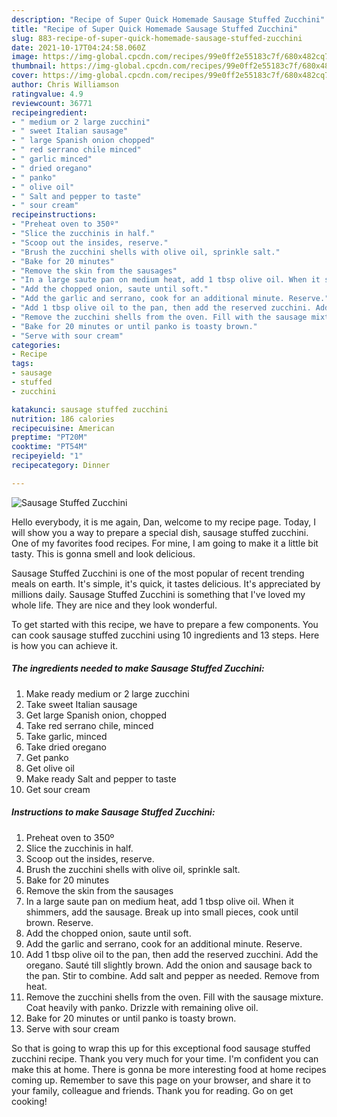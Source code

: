```yaml
---
description: "Recipe of Super Quick Homemade Sausage Stuffed Zucchini"
title: "Recipe of Super Quick Homemade Sausage Stuffed Zucchini"
slug: 883-recipe-of-super-quick-homemade-sausage-stuffed-zucchini
date: 2021-10-17T04:24:58.060Z
image: https://img-global.cpcdn.com/recipes/99e0ff2e55183c7f/680x482cq70/sausage-stuffed-zucchini-recipe-main-photo.jpg
thumbnail: https://img-global.cpcdn.com/recipes/99e0ff2e55183c7f/680x482cq70/sausage-stuffed-zucchini-recipe-main-photo.jpg
cover: https://img-global.cpcdn.com/recipes/99e0ff2e55183c7f/680x482cq70/sausage-stuffed-zucchini-recipe-main-photo.jpg
author: Chris Williamson
ratingvalue: 4.9
reviewcount: 36771
recipeingredient:
- " medium or 2 large zucchini"
- " sweet Italian sausage"
- " large Spanish onion chopped"
- " red serrano chile minced"
- " garlic minced"
- " dried oregano"
- " panko"
- " olive oil"
- " Salt and pepper to taste"
- " sour cream"
recipeinstructions:
- "Preheat oven to 350º"
- "Slice the zucchinis in half."
- "Scoop out the insides, reserve."
- "Brush the zucchini shells with olive oil, sprinkle salt."
- "Bake for 20 minutes"
- "Remove the skin from the sausages"
- "In a large saute pan on medium heat, add 1 tbsp olive oil. When it shimmers, add the sausage. Break up into small pieces, cook until brown. Reserve."
- "Add the chopped onion, saute until soft."
- "Add the garlic and serrano, cook for an additional minute. Reserve."
- "Add 1 tbsp olive oil to the pan, then add the reserved zucchini. Add the oregano. Sauté till slightly brown. Add the onion and sausage back to the pan. Stir to combine. Add salt and pepper as needed. Remove from heat."
- "Remove the zucchini shells from the oven. Fill with the sausage mixture. Coat heavily with panko. Drizzle with remaining olive oil."
- "Bake for 20 minutes or until panko is toasty brown."
- "Serve with sour cream"
categories:
- Recipe
tags:
- sausage
- stuffed
- zucchini

katakunci: sausage stuffed zucchini 
nutrition: 186 calories
recipecuisine: American
preptime: "PT20M"
cooktime: "PT54M"
recipeyield: "1"
recipecategory: Dinner

---
```



![Sausage Stuffed Zucchini](https://img-global.cpcdn.com/recipes/99e0ff2e55183c7f/680x482cq70/sausage-stuffed-zucchini-recipe-main-photo.jpg)

Hello everybody, it is me again, Dan, welcome to my recipe page. Today, I will show you a way to prepare a special dish, sausage stuffed zucchini. One of my favorites food recipes. For mine, I am going to make it a little bit tasty. This is gonna smell and look delicious.



Sausage Stuffed Zucchini is one of the most popular of recent trending meals on earth. It's simple, it's quick, it tastes delicious. It's appreciated by millions daily. Sausage Stuffed Zucchini is something that I've loved my whole life. They are nice and they look wonderful.


To get started with this recipe, we have to prepare a few components. You can cook sausage stuffed zucchini using 10 ingredients and 13 steps. Here is how you can achieve it.

<!--inarticleads1-->

##### The ingredients needed to make Sausage Stuffed Zucchini:

1. Make ready  medium or 2 large zucchini
1. Take  sweet Italian sausage
1. Get  large Spanish onion, chopped
1. Take  red serrano chile, minced
1. Take  garlic, minced
1. Take  dried oregano
1. Get  panko
1. Get  olive oil
1. Make ready  Salt and pepper to taste
1. Get  sour cream




<!--inarticleads2-->

##### Instructions to make Sausage Stuffed Zucchini:

1. Preheat oven to 350º
1. Slice the zucchinis in half.
1. Scoop out the insides, reserve.
1. Brush the zucchini shells with olive oil, sprinkle salt.
1. Bake for 20 minutes
1. Remove the skin from the sausages
1. In a large saute pan on medium heat, add 1 tbsp olive oil. When it shimmers, add the sausage. Break up into small pieces, cook until brown. Reserve.
1. Add the chopped onion, saute until soft.
1. Add the garlic and serrano, cook for an additional minute. Reserve.
1. Add 1 tbsp olive oil to the pan, then add the reserved zucchini. Add the oregano. Sauté till slightly brown. Add the onion and sausage back to the pan. Stir to combine. Add salt and pepper as needed. Remove from heat.
1. Remove the zucchini shells from the oven. Fill with the sausage mixture. Coat heavily with panko. Drizzle with remaining olive oil.
1. Bake for 20 minutes or until panko is toasty brown.
1. Serve with sour cream




So that is going to wrap this up for this exceptional food sausage stuffed zucchini recipe. Thank you very much for your time. I'm confident you can make this at home. There is gonna be more interesting food at home recipes coming up. Remember to save this page on your browser, and share it to your family, colleague and friends. Thank you for reading. Go on get cooking!

